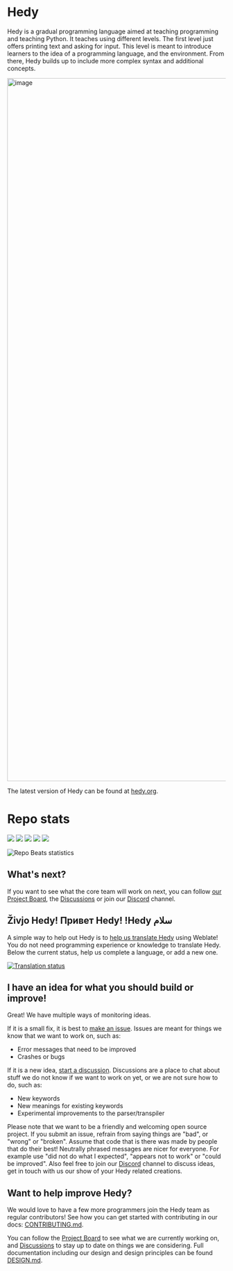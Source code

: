 # Hedy

Hedy is a gradual programming language aimed at teaching programming and teaching Python. It teaches using different levels. The first level just offers printing text and asking for input. This level is meant to introduce learners to the idea of a programming language, and the environment. From there, Hedy builds up to include more complex syntax and additional concepts.

<img width="1617" alt="image" src="https://user-images.githubusercontent.com/1003685/230636245-668ef2a1-c38b-47cf-84e4-0896ee6a72e8.png">

The latest version of Hedy can be found at [hedy.org](https://hedy.org).

# Repo stats

![](https://img.shields.io/github/commit-activity/m/hedyorg/hedy)
![](https://img.shields.io/github/last-commit/hedyorg/hedy)
![](https://img.shields.io/github/stars/hedyorg/hedy)
![](https://img.shields.io/github/contributors/hedyorg/hedy)
![](https://img.shields.io/github/issues/hedyorg/hedy)

![Repo Beats statistics](https://repobeats.axiom.co/api/embed/a3206e7c42293ee71446a7081b9c98636953501c.svg "Repobeats analytics image")


What's next?
------------

If you want to see what the core team will work on next, you can follow [our Project Board](https://github.com/orgs/hedyorg/projects/1/views/5), the [Discussions](https://github.com/hedyorg/hedy/discussions) or join our [Discord](https://discord.gg/8yY7dEme9r) channel.

Živjo Hedy! Привет Hedy! !Hedy سلام
----------------------------------------------

A simple way to help out Hedy is to [help us translate Hedy](docs/TRANSLATING.md) using Weblate! You do not need programming experience or knowledge to translate Hedy. Below the current status, help us complete a language, or add a new one.

<a href="https://hosted.weblate.org/engage/hedy/">
<img src="https://hosted.weblate.org/widgets/hedy/-/multi-auto.svg" alt="Translation status" />
</a>


I have an idea for what you should build or improve!
----------------------------------------------------

Great! We have multiple ways of monitoring ideas.

If it is a small fix, it is best to [make an issue](https://github.com/hedyorg/hedy/issues/new/choose). Issues are meant for things we know that we want to work on, such as:

* Error messages that need to be improved
* Crashes or bugs

If it is a new idea, [start a discussion](https://github.com/hedyorg/hedy/discussions/categories/ideas). Discussions are a place to chat about stuff we do not know if we want to work on yet, or we are not sure how to do, such as:

* New keywords
* New meanings for existing keywords
* Experimental improvements to the parser/transpiler

Please note that we want to be a friendly and welcoming open source project. If you submit an issue, refrain from saying things are "bad", or "wrong" or "broken". Assume that code that is there was made by people that do their best! Neutrally phrased messages are nicer for everyone. For example use "did not do what I expected", "appears not to work" or "could be improved". Also feel free to join our [Discord](https://discord.gg/8yY7dEme9r) channel to discuss ideas, get in touch with us our show of your Hedy related creations.

Want to help improve Hedy?
--------------------------

We would love to have a few more programmers join the Hedy team as regular contributors! See how you can get started with contributing in our docs: [CONTRIBUTING.md](docs/CONTRIBUTING.md).

You can follow the [Project Board](https://github.com/orgs/hedyorg/projects/1/views/5) to see what we are currently working on, and [Discussions](https://github.com/hedyorg/hedy/discussions) to stay up to date on things we are considering. Full documentation including our design and design principles can be found [DESIGN.md](docs/DESIGN.md).
